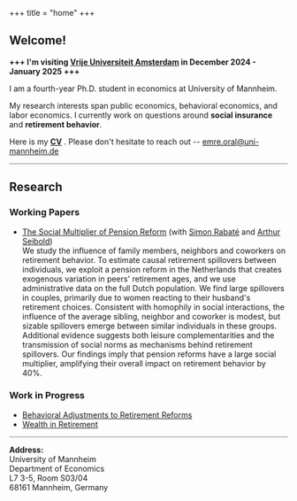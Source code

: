 +++
title = "home"
+++

<!-- Home Section -->
## Welcome!

**+++ I'm visiting <u>Vrije Universiteit Amsterdam</u> in December 2024 - January 2025 +++**

I am a fourth-year Ph.D. student in economics at University of Mannheim. 

My research interests span public economics, behavioral economics, and labor economics. I currently work on questions around **social insurance** and **retirement behavior**. 

Here is my  __[CV](/pdf/CV_EmreOral.pdf)__ . Please don't hesitate to reach out -- emre.oral@uni-mannheim.de



<hr style="height:1px; border:none; background-color:gray;">

<!-- Research Section -->
## Research

### Working Papers
- <u>[The Social Multiplier of Pension Reform](https://drive.google.com/file/d/10CTbzScERMF2xtvTfd_SYQf8GSuHGIqs/view)</u> (with [Simon Rabaté](https://simonrabate.github.io) and [Arthur Seibold](https://www.arthurseibold.com)) \
We study the influence of family members, neighbors and coworkers on retirement behavior. To estimate causal retirement spillovers between individuals, we exploit a pension reform in the Netherlands that creates exogenous variation in peers' retirement ages, and we use administrative data on the full Dutch population. We find large spillovers in couples, primarily due to women reacting to their husband's retirement choices. Consistent with homophily in social interactions, the influence of the average sibling, neighbor and coworker is modest, but sizable spillovers emerge between similar individuals in these groups. Additional evidence suggests both leisure complementarities and the transmission of social norms as mechanisms behind retirement spillovers. Our findings imply that pension reforms have a large social multiplier, amplifying their overall impact on retirement behavior by 40%. 
### Work in Progress
- <u>Behavioral Adjustments to Retirement Reforms</u>
- <u>Wealth in Retirement</u>

<hr style="height:1px; border:none; background-color:gray;">

**Address:** \
University of Mannheim \
Department of Economics  \
L7 3-5, Room S03/04 \
68161 Mannheim, Germany


